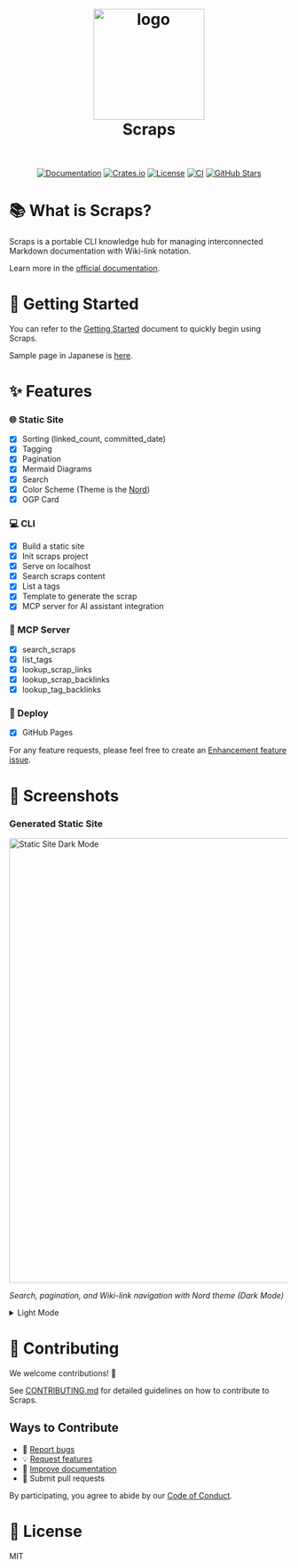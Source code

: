 <h1 align="center">
  <br>
  <img src="https://github.com/boykush/scraps/blob/main/assets/logo_opacity.png?raw=true" alt="logo" width="200">
  <br>
  Scraps
  <br>
  <br>
</h1>

<p align="center">
<a href="https://boykush.github.io/scraps/"><img alt="Documentation" src="https://img.shields.io/badge/docs-latest-blue?style=flat-square"></a>
<a href="https://crates.io/crates/scraps"><img alt="Crates.io" src="https://img.shields.io/crates/v/scraps?style=flat-square"></a>
<a href="https://github.com/boykush/scraps/blob/main/LICENSE.md"><img alt="License" src="https://img.shields.io/badge/license-MIT-blue?style=flat-square"></a>
<a href="https://github.com/boykush/scraps/actions/workflows/cargo-test-and-lint.yml"><img alt="CI" src="https://img.shields.io/github/actions/workflow/status/boykush/scraps/cargo-test-and-lint.yml?branch=main&style=flat-square"></a>
<a href="https://github.com/boykush/scraps"><img alt="GitHub Stars" src="https://img.shields.io/github/stars/boykush/scraps?style=social"></a>
</p>

# 📚 What is Scraps?

Scraps is a portable CLI knowledge hub for managing interconnected Markdown documentation with Wiki-link notation.

Learn more in the [official documentation](https://boykush.github.io/scraps/).

# 🚀 Getting Started

You can refer to the [Getting Started](https://boykush.github.io/scraps/scraps/getting-started.tutorial.html) document to quickly begin using Scraps.

Sample page in Japanese is [here](https://boykush.github.io/wiki/).

# ✨ Features

### 🌐 Static Site
- [x] Sorting (linked_count, committed_date)
- [x] Tagging
- [x] Pagination
- [x] Mermaid Diagrams
- [x] Search
- [x] Color Scheme (Theme is the [Nord](https://www.nordtheme.com/))
- [x] OGP Card
### 💻 CLI
- [x] Build a static site
- [x] Init scraps project
- [x] Serve on localhost
- [x] Search scraps content
- [x] List a tags
- [x] Template to generate the scrap
- [x] MCP server for AI assistant integration
### 🤖 MCP Server
- [x] search_scraps
- [x] list_tags
- [x] lookup_scrap_links
- [x] lookup_scrap_backlinks
- [x] lookup_tag_backlinks
### 🚢 Deploy
- [x] GitHub Pages

For any feature requests, please feel free to create an [Enhancement feature issue](https://github.com/boykush/scraps/issues/new?assignees=&labels=enhancement&projects=&template=enhancement-feature-template.md&title=).

# 📸 Screenshots

### Generated Static Site
<img src="https://github.com/boykush/scraps/blob/main/assets/dark_mode.png?raw=true" alt="Static Site Dark Mode" width="800">

*Search, pagination, and Wiki-link navigation with Nord theme (Dark Mode)*

<details>
<summary>Light Mode</summary>
<img src="https://github.com/boykush/scraps/blob/main/assets/light_mode.png?raw=true" alt="Static Site Light Mode" width="800">
</details>

# 🤝 Contributing

We welcome contributions! 🎉

See [CONTRIBUTING.md](CONTRIBUTING.md) for detailed guidelines on how to contribute to Scraps.

## Ways to Contribute

- 🐛 [Report bugs](https://github.com/boykush/scraps/issues/new?template=bug-report-template.md)
- 💡 [Request features](https://github.com/boykush/scraps/issues/new?template=enhancement-feature-template.md)
- 📖 [Improve documentation](https://github.com/boykush/scraps/tree/main/docs)
- 🔧 Submit pull requests

By participating, you agree to abide by our [Code of Conduct](CODE_OF_CONDUCT.md).

# 📄 License

MIT

